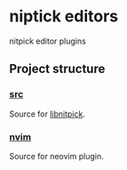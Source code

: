 # niptick editors

nitpick editor plugins

## Project structure

### [src](src/readme.md)

Source for [libnitpick](docs/glossary.md#libnitpick).

### [nvim](nvim/readme.md)

Source for neovim plugin.
